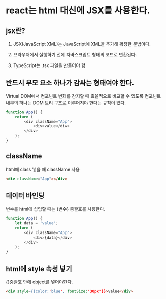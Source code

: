 # react는 html 대신에 JSX를 사용한다.
 
## jsx란?

1. JSX(JavaScript XML)는 JavaScript에 XML을 추가해 확장한 문법이다.

2. 브라우저에서 실행하기 전에 자바스크립트 형태의 코드로 변환된다.

3. TypeScript는 .tsx 파일을 만들어야 함

## 반드시 부모 요소 하나가 감싸는 형태여야 한다.

Virtual DOM에서 컴포넌트 변화를 감지할 때 효율적으로 비교할 수 있도록 컴포넌트 내부의 하나는 DOM 트리 구조로 이루어져야 한다는 규칙이 있다.

``` typescript
function App() {
    return (
        <div className="App">
            <div>value</div>
        </div>
    );
}

```

## className

html에 class 넣을 때 className 사용
      
``` html
<div className="App"></div>
```

## 데이터 바인딩

변수를 html에 삽입할 때는 {변수} 중괄호를 사용한다.  

``` typescript
function App() {
    let data = 'value';
    return (
        <div className="App">
            <div>{data}</div>
        </div>
    );
}
 ```

## html에 style 속성 넣기
{}중괄호 안에 object를 넣어야한다.

``` html
<div style={{color:'blue', fontSize:'30px'}}>value</div>      
```


